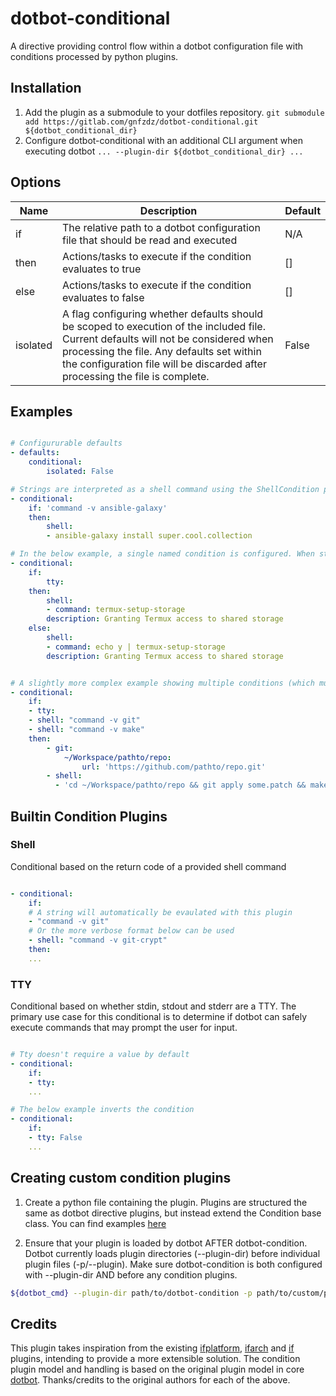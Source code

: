 # dotbot-conditional

A directive providing control flow within a dotbot configuration file with conditions processed by python plugins.

## Installation

1. Add the plugin as a submodule to your dotfiles repository.
   `git submodule add https://gitlab.com/gnfzdz/dotbot-conditional.git ${dotbot_conditional_dir}`
2. Configure dotbot-conditional with an additional CLI argument when executing dotbot
   `... --plugin-dir ${dotbot_conditional_dir} ...`

## Options

Name | Description | Default
 --------| -------- | --------
if | The relative path to a dotbot configuration file that should be read and executed | N/A
then | Actions/tasks to execute if the condition evaluates to true | []
else | Actions/tasks to execute if the condition evaluates to false | []
isolated | A flag configuring whether defaults should be scoped to execution of the included file. Current defaults will not be considered when processing the file. Any defaults set within the configuration file will be discarded after processing the file is complete. | False

## Examples

```yaml

# Configururable defaults
- defaults:
    conditional:
        isolated: False

# Strings are interpreted as a shell command using the ShellCondition plugin
- conditional:
    if: 'command -v ansible-galaxy'
    then:
        shell:
        - ansible-galaxy install super.cool.collection

# In the below example, a single named condition is configured. When stdin, stdout, stderr are attached to a TTY, the plugin will execute a command that may prompt for user input. Otherwise, it will attempt to automate the commands execution.
- conditional:
    if:
        tty:
    then:
        shell:
        - command: termux-setup-storage
        description: Granting Termux access to shared storage
    else:
        shell:
        - command: echo y | termux-setup-storage
        description: Granting Termux access to shared storage


# A slightly more complex example showing multiple conditions (which must all be true) and a list of actions to execute
- conditional:
    if:
    - tty:
    - shell: "command -v git"
    - shell: "command -v make"
    then:
        - git:
            ~/Workspace/pathto/repo:
                url: 'https://github.com/pathto/repo.git'
        - shell:
          - 'cd ~/Workspace/pathto/repo && git apply some.patch && make install'

```

## Builtin Condition Plugins

### Shell
Conditional based on the return code of a provided shell command

```yaml

- conditional:
    if:
    # A string will automatically be evaulated with this plugin
    - "command -v git"
    # Or the more verbose format below can be used
    - shell: "command -v git-crypt"
    then:
    ...

```

### TTY
Conditional based on whether stdin, stdout and stderr are a TTY. The primary use case for this conditional is to determine if dotbot can safely execute commands that may prompt the user for input.

```yaml

# Tty doesn't require a value by default
- conditional:
    if:
    - tty:
    ...

# The below example inverts the condition
- conditional:
    if:
    - tty: False
    ...

```

## Creating custom condition plugins

1. Create a python file containing the plugin. Plugins are structured the same as dotbot directive plugins, but instead extend the Condition base class. You can find examples [here](https://gitlab.com/gnfzdz/dotbot-conditional/-/tree/main/dotbot_conditional/conditions)

2. Ensure that your plugin is loaded by dotbot AFTER dotbot-condition. Dotbot currently loads plugin directories (--plugin-dir) before individual plugin files (-p/--plugin). Make sure dotbot-condition is both configured with --plugin-dir AND before any condition plugins.
```sh
${dotbot_cmd} --plugin-dir path/to/dotbot-condition -p path/to/custom/plugin.py
```

## Credits
This plugin takes inspiration from the existing [ifplatform](https://github.com/ssbanerje/dotbot-ifplatform), [ifarch](https://github.com/ryansch/dotbot-ifarch) and [if](https://github.com/wonderbeyond/dotbot-if) plugins, intending to provide a more extensible solution. The condition plugin model and handling is based on the original plugin model in core [dotbot](https://github.com/anishathalye/dotbot). Thanks/credits to the original authors for each of the above.
